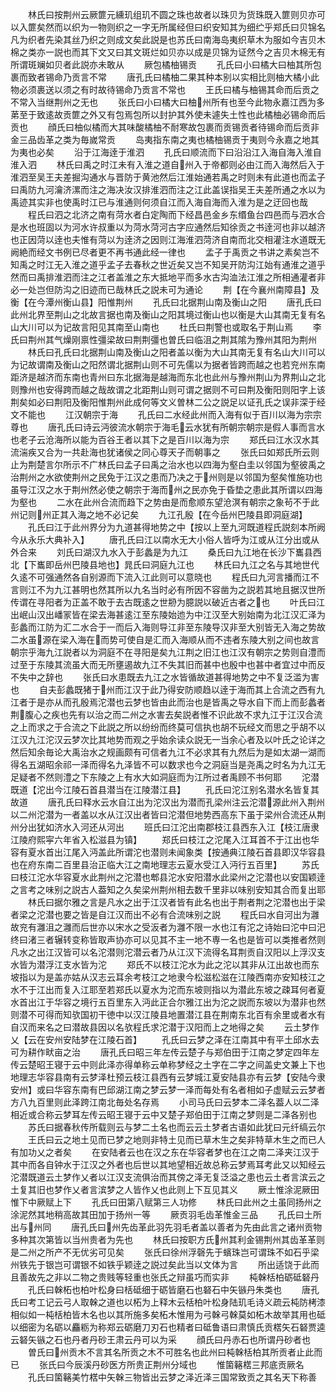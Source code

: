 <!-- { "loadSidebar": true } -->
　　林氏曰按荆州云厥篚元纁玑组玑不圆之珠也故者以珠贝为货珠既入篚则贝亦可以入篚矣然而以织为一物则织之一字无所属经但曰织安知其为细纻乎郑氏曰贝锦名凡为织者先染其丝乃织之则成文矣此説是也苏氏曰南海岛夷织草木为服如今吉贝木棉之类亦一説也而其下文又曰其文斑烂如贝亦以成是贝锦为证然今之吉贝木棉无有所谓斑斓如贝者此説亦未敢从
　　厥包橘柚锡贡
　　孔氏曰小曰橘大曰柚其所包裹而致者锡命乃贡言不常
　　唐孔氏曰橘柚二果其种本别以实相比则柚大橘小此物必须裹送以须之有时故待锡命乃贡言不常也
　　王氏曰橘与柚锡其命而后贡之不常入当继荆州之无也
　　张氏曰小曰橘大曰柚州所有也至今此物永嘉江西为多苐至于致逺故贡篚之外又有包焉包所以封护其外使未遽失土性也此橘柚必锡命而后贡也
　　顔氏曰柚似橘而大其味酸橘柚不耐寒故包裹而贡锡贡者待锡命而后贡非金三品齿革之类为毎嵗常贡
　　岛夷指东南之夷也橘柚锡贡于夷则今永嘉之地其为夷也必矣
　　沿于江海逹于淮泗
　　孔氏曰顺流而下曰沿沿江入海自海入淮自淮入泗
　　林氏曰禹之时江未有入淮之道自州入于帝都则必由江而入海然后入于淮泗至吴王夫差掘沟通水与晋防于黄池然后江淮始通若禹之时则未有此道也而孟子曰禹防九河瀹济漯而注之海决汝汉排淮泗而注之江此盖误指吴王夫差所通之水以为禹迹其实非也使禹时江已与淮通则何须自江而入海自海而入淮为是之迂回也哉
　　程氏曰泗之北济之南有菏水者白定陶而下经昌邑金乡东缗鱼台四邑而与泗水合是水也班固以为河水许叔重以为菏水菏河古字应通然后知徐贡之书逹河也非以越济也正因菏以逹也夫惟有菏以为逹济之因则江海淮泗菏济自南而北交相灌注水道既无阙絶而经文书例已尽者更不再书通此经一律也
　　孟子于禹贡之书讲之素矣岂不知禹之时江无入淮之道乎孟子去春秋之世近矣又岂不知吴开防沟江始有通淮之道乎然而曰禹排淮泗而注之江者盖淮之东大抵地平而多水古沟洫法江淮之所相通灌者非必一处岂但防沟之旧迹而已哉林氏之説未可为通论
　　荆【在今襄州南障县】及衡【在今潭州衡山县】阳惟荆州
　　孔氏曰北据荆山南及衡山之阳
　　唐孔氏曰此州北界至荆山之北故言据也南及衡山之阳其境过衡山也以衡是大山其南无复有名山大川可以为记故言阳见其南至山南也
　　杜氏曰荆警也或取名于荆山焉
　　李氏曰荆州其气燥刚禀性彊梁故曰荆荆彊也曽氏曰临沮之荆其隂为豫州其阳为荆州
　　林氏曰孔氏曰北据荆山南及衡山之阳者盖以衡为大山其南无复有名山大川可以为记故谓南及衡山之阳然谓北据荆山则不可先儒以为据者皆跨而越之也若兖州东南距济是越济而东南也青州曰东北据海是越海而东北也此州与豫州荆山为界荆山之北则豫州也安得跨而越之哉故谓之北距荆山则可谓之据则不可曰荆及衡阳则阳字上该荆矣如必曰荆阳及衡阳惟荆州此成何等文义曽林二公之説足以证孔氏之误非深于经文不能也
　　江汉朝宗于海
　　孔氏曰二水经此州而入海有似于百川以海为宗宗尊也
　　唐孔氏曰诗云沔彼流水朝宗于海毛云水犹有所朝宗朝宗是假人事而言水也老子云沧海所以能为百谷王者以其下之是百川以海为宗
　　郑氏曰江水汉水其流湍疾又合为一共赴海也犹诸侯之同心尊天子而朝事之
　　张氏曰如郑氏所云则止为荆楚言尔所示不广林氏曰孟子曰禹之治水也以四海为壑白圭以邻国为壑彼禹之治荆州之水欲使荆州之民免于江汉之患而乃决之于州则是以邻国为壑矣惟施功也虽导江汉之水于荆州然必使之朝宗于海而州之民亦免于昏垫之患此其所谓以四海为壑也
　　二水在此州合流而趋下之势由是而愈顺东望沧溟有朝宗之象茍不于此州记则州正其入海之地不必记矣
　　九江孔殷【在今岳州巴陵县即洞庭湖】
　　孔氏曰江于此州界分为九道甚得地势之中【按以上至九河既道程氏説刻本所阙今从永乐大典补入】
　　唐孔氏曰江以南水无大小俗人皆呼为江或从江分出或从外合来
　　刘氏曰湖汉九水入于彭蠡是为九江
　　桑氏曰九江地在长沙下巂县西北【下巂即岳州巴陵县地也】晁氏曰洞庭九江也
　　林氏曰九江之名与其地世代久逺不可强通然各自别源而下流入江此则可以意晓也
　　程氏曰九河言播而江不言则江不为九江甚明也然其所以九名当时必有所因不容凿为之説若其地且据汉世所传谓在寻阳者为正盖不敢于去古既逺之世刱为臆説以破近古者之也
　　叶氏曰江出岷山汉出嶓冡皆在梁去海甚逺江至东陵始迆为中江汉至大别始南为北江汉汇泽为彭蠡而江防为汇二水合于一而后入海则导江非至东陵导汉非至大别皆无入海之势故二水虽源在梁入海在而势可使自是汇而入海顺从而不违者东陵大别之间也故言朝宗乎海九江説者以为洞庭不在寻阳是矣九江荆之旧江也江汉有朝宗之势则自澧而过至于东陵其流虽大而无所壅遏故九江不失其旧而甚中也殷中也甚中者宜过中而反不失中之辞也
　　张氏曰水患既去九江之水皆循故道甚得地势之中不复泛滥为害也
　　自夫彭蠡既猪于州而江汉于此乃得安防顺趋以逹于海而其上合流之西有九江者于是亦从而孔殷焉沱潜也云梦也皆由此而治也是皆禹之导水自下而上而彭蠡者荆腹心之疾也先有以治之而二州之水害去矣説者惟不识此故不求九江于江汉合流之上而求之于合流之下此説之所以纷纷而终莫可信执也胡不玩经文而思之乎胡不以江汉九江沱汉云梦次比其地势而观之乎始余读众説无一当余心者及以叶氏之论详之然后知余毎论大禹治水之规画颇有可信者九江不必求其有九然后为是如太湖一湖而得名五湖昭余祁一泽而得名九泽皆不可以数求也今之洞庭当是尧禹之时名为九江无足疑者不然则澧之下东陵之上有水大如洞庭而为江所过者禹顾不书何耶
　　沱潜既道【沱出今江陵石首县潜当在江陵潜江县】
　　孔氏曰沱江别名潜水名皆复其故道
　　唐孔氏曰释水云水自江出为沱汉出为潜而孔梁州注云沱潜源此州入荆州以二州沱潜为一者盖以水从江汉出者皆曰沱潜但地势西高东下虽于梁州合流还从荆州分出犹如济水入河还从河出
　　班氏曰江沱出南郡枝江县西东入江【枝江唐隶江陵府熙寜六年省入松滋县为镇】
　　郑氏曰枝江之沱尾入江耳首不于江出也华容有夏水首出江尾入沔盖此所谓沱也潜则未闻象类【按通典江陵石首县即汉华容县也在府东南二百里县治正临大江之南地理志云夏水受江入沔行五百里】
　　苏氏曰枝江沱水华容夏水此荆州之沱潜也郫县沱水安阳潜水此梁州之沱潜也以安国颖逹之言考之味别之説古人葢知之久矣梁州荆州相去数千里非以味别安知其合而复出耶
　　林氏曰据尔雅之言是凡水之出于江汉者皆有此名也出于荆者荆之沱潜也出于梁者梁之沱潜也要之皆是自江汉而出不必有合流味别之説
　　程氏曰水自河出为灉故兖有灉沮之灉而后世亦以宋水之受汳者为灉不限一水也江有沱之诗始曰沱中曰汜终曰渚三者辗转变称皆取声协亦可以见其不主一地不専一名也是皆可以类推者然则凡水之出江汉皆可以名沱潜则沱潜云者乃从江汉下流得名耳荆贡自汉阳以上浮汉支水皆为潜浮江支水皆为沱
　　郑氏不以枝江沱水为此之沱以其非从江出故也而东坡指以为是盖亦姑从汉志云耳余考枝江之地隶今松滋松滋在江陵西南亦安知枝江之水不于江出而复入江耶至若郑氏以夏水为沱而东坡则指以为潜此东坡之疎耳何者夏水首出江于华容之境行五百里东入沔此正合尔雅江出为沱之説而东坡以为潜非也然则潜不可得而知欤国初干徳中以汉江陵县地置潜江县在荆南东北百有余里或者水有自汉而来名之曰潜故县因以名欤程氏求沱潜于汉阳而上之地得之矣
　　云土梦作乂【云在安州安陆梦在江陵石首】
　　孔氏曰云梦之泽在江南其中有平土邱水去可为耕作畎亩之治
　　唐孔氏曰昭三年左传云楚子与郑伯田于江南之梦定四年左传云楚昭王寝于云中则此泽亦得单称云单称梦经之土字在二字之间盖史文兼上下也地理志华容县南有云梦泽杜预云枝江县西有云梦城江夏安陆县亦有云梦【安陆今隶安州】或曰华容东南有巴邱湖江南之梦云梦一泽而每处有名者相如子虚赋云云梦者方八九百里则此泽跨江南北毎处名存焉
　　小司马氏曰云梦本二泽名葢人以二泽相近或合称云梦耳左传云昭王寝于云中又楚子郑伯田于江南之梦则是二泽各别也
　　苏氏曰据春秋传所载则云与梦二土名也而云云土梦者古语如此犹曰元纤缟云尔
　　王氏曰云之地土见而已梦之地则非特土见而已草木生之矣非特草木生之而已人有加功乂之者矣
　　在安陆者云也在汉之东在华容者梦也在江之南二泽夹江汉于其中而各自钟水于江汉之外者也后世以其地望相近故总称云梦焉耳考此又以知经云沱潜既道云土梦作乂者以江汉支流俱治而其傍之泽无复泛溢之患也云土者言滨云之土复其旧也梦作乂者言滨梦之人皆作乂也此则上下互见其义
　　厥土惟涂泥厥田惟下中厥赋上下
　　孔氏曰田第八赋第三人功修
　　林氏曰此州之土虽同扬州之涂泥然其地稍高故其田加于扬州一等
　　厥贡羽毛齿革惟金三品
　　孔氏曰土所出与州同
　　唐孔氏曰州先齿革此羽先羽毛者盖以善者为先由此言之诸州贡物多种其次第皆以当州贵者为先也
　　林氏曰按职方氏州其利金锡荆州其齿革革则是二州之所产不无优劣可见矣
　　张氏曰徐州浮磬先于蠙珠岂可谓珠不如石乎梁州铁先于银岂可谓银不如铁乎颖逹之説过矣此当以文体为言
　　所出适饶于此而且善故先之非以二物之贵贱等轻重也张氏之辩虽巧而实非
　　杶榦栝柏砺砥砮丹
　　孔氏曰榦柘也柏叶松身曰栝砥细于砺皆磨石也砮石中矢镞丹朱类也
　　唐孔氏曰考工记云弓人取榦之道也以柘为上释木云栝柏叶松身陆玑毛诗义疏云杶防栲漆相似如一杶栝柏皆木名也以其所施多矣柘木惟用为弓榦弓榦莫如柘木故举其用也砥以细密为名砺以麤粝为称郑云砺磨刀刃石也精者曰砥鲁语曰肃慎氏贡楛矢石砮贾逵云砮矢镞之石也丹者丹砂王肃云丹可以为采
　　顔氏曰丹赤石也所谓丹砂者也
　　曽氏曰州贡木不言其名所贡之木不可胜名也此州曰杶榦栝柏其所贡者止此而已
　　张氏曰今辰溪丹砂医方所贵正荆州分域也
　　惟箘簵楛三邦底贡厥名
　　孔氏曰箘簵美竹楛中矢榦三物皆出云梦之泽近泽三国常致贡之其名天下称善
